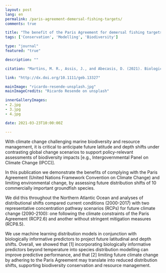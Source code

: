 ```yaml
---
layout: post
lang: en
permalink: /paris-agreement-demersal-fishing-targets/
comments: true

title: "The benefit of the Paris Agreement for demersal fishing targets"
tags: ['Conservation', 'Modelling', 'Biodiversity']

type: "journal"
featured: "true"

description: ""

citation: "Martins, M. R., Assis, J., and Abecasis, D. (2021). Biologically meaningful distribution models highlight the benefits of the Paris Agreement for demersal fishing targets in the North Atlantic Ocean. Global Ecology and Biogeography 1–14."

link: "http://dx.doi.org/10.1111/geb.13327"

mainImage: "ricardo-resende-unsplash.jpg"
mainImageCredits: "Ricardo Resende on unsplash"

innerGalleryImages:
- 2.jpg
- 3.jpg
- 4.jpg

date: 2021-03-23T10:00:00Z

---
```


With climate change challenging marine biodiversity and resource management, it is critical to anticipate future latitude and depth shifts under contrasting global change scenarios to support policy-relevant assessments of biodiversity impacts [e.g., Intergovernmental Panel on Climate Change (IPCC)].

In this publication we demonstrate the benefits of complying with the Paris Agreement (United Nations Framework Convention on Climate Change) and limiting environmental change, by assessing future distribution shifts of 10 commercially important groundfish species.

We did this throughout the Northern Atlantic Ocean and analyses of distributional shifts compared current conditions (2000-2017) with two representative concentration pathway scenarios (RCPs) for future climate change (2090-2100): one following the climate constraints of the Paris Agreement (RCP2.6) and another without stringent mitigation measures (RCP8.5).

We use machine learning distribution models in conjunction with biologically informative predictors to project future latitudinal and depth shifts. Overall, we showed that [1] incorporating biologically informative predictors beyond temperature into species distribution modelling can improve predictive performance, and that [2] limiting future climate change by adhering to the Paris Agreement may translate into reduced distribution shifts, supporting biodiversity conservation and resource management.
